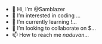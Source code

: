 - 👋 Hi, I’m @Samblazer
- 👀 I’m interested in coding ...
- 🌱 I’m currently learning !...
- 💞️ I’m looking to collaborate on $...
- 📫 How to reach me _naduvan_...

<!---
Samblazer/Samblazer is a ✨ special ✨ repository because its `README.md` (this file) appears on your GitHub profile.
You can click the Preview link to take a look at your changes.
--->
